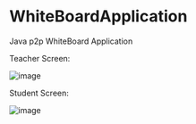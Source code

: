 # WhiteBoardApplication
 Java p2p WhiteBoard Application



Teacher Screen:

![image](https://user-images.githubusercontent.com/56027479/123659422-57a47d80-d83b-11eb-98ea-1872a951277e.png)

Student Screen:

![image](https://user-images.githubusercontent.com/56027479/123659456-5ffcb880-d83b-11eb-96cd-87a84ccc7d48.png)

